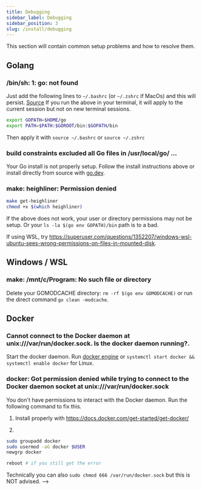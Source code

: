 ```yaml
---
title: Debugging
sidebar_label: Debugging
sidebar_position: 3
slug: /install/debugging
---
```


This section will contain common setup problems and how to resolve them.

## Golang

### /bin/sh: 1: go: not found

Just add the following lines to `~/.bashrc` (or `~/.zshrc` if MacOs) and this will persist. [Source](https://stackoverflow.com/a/21012349)
If you run the above in your terminal, it will apply to the current session but not on new terminal sessions.

```bash
export GOPATH=$HOME/go
export PATH=$PATH:$GOROOT/bin:$GOPATH/bin
```

Then apply it with `source ~/.bashrc` or `source ~/.zshrc`

### build constraints excluded all Go files in /usr/local/go/ ...

Your Go install is not properly setup. Follow the install instructions above or install directly from source with [go.dev](https://go.dev/doc/install).

### make: heighliner: Permission denied

```bash
make get-heighliner
chmod +x $(which heighliner)
```

If the above does not work, your user or directory permissions may not be setup. Or your `ls -la $(go env GOPATH)/bin` path is to a bad.

If using WSL, try https://superuser.com/questions/1352207/windows-wsl-ubuntu-sees-wrong-permissions-on-files-in-mounted-disk.

## Windows / WSL

### make: /mnt/c/Program: No such file or directory

Delete your GOMODCACHE directory: `rm -rf $(go env GOMODCACHE)` or run the direct command `go clean -modcache`.

## Docker

### Cannot connect to the Docker daemon at unix:///var/run/docker.sock. Is the docker daemon running?.

Start the docker daemon. Run [docker engine](https://docs.docker.com/engine/) or `systemctl start docker && systemctl enable docker` for Linux.

### docker: Got permission denied while trying to connect to the Docker daemon socket at unix:///var/run/docker.sock

You don't have permissions to interact with the Docker daemon. Run the following command to fix this.

1) Install properly with https://docs.docker.com/get-started/get-docker/

2)
```bash
sudo groupadd docker
sudo usermod -aG docker $USER
newgrp docker

reboot # if you still get the error
```

Technically you can also `sudo chmod 666 /var/run/docker.sock` but this is NOT advised. -->
